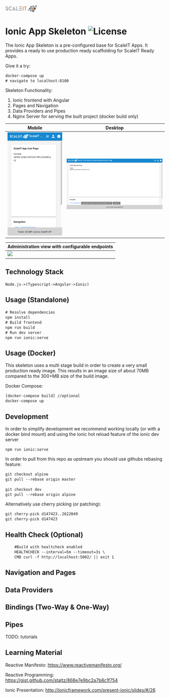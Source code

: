 <img src="https://raw.githubusercontent.com/ScaleIT-Org/media-ressources/master/logo/scaleit-logo.png" width="20%"/>

# Ionic App Skeleton ![License](https://img.shields.io/github/license/ScaleIT-Org/ionic-app-skeleton.svg?link=https://github.com/ScaleIT-Org/ionic-app-skeleton/blob/master/LICENSE)

The Ionic App Skeleton is a pre-configured base for ScaleIT Apps. It provides a ready to use production ready scaffolding for ScaleIT Ready Apps.

Give it a try:

    docker-compose up
    # navigate to localhost:8100

Skeleton Functionality:

1) Ionic frontend with Angular
2) Pages and Navigation
2) Data Providers and Pipes
2) Nginx Server for serving the built project (docker build only)

| Mobile        | Desktop       |
| ------------- | ------------- |
| <img src="Resources/Store/Screenshots/Mobile%20Main%20Page.png?raw=true"/> | <img src="Resources/Store/Screenshots/Desktop%20Main%20Page.png?raw=true"/> |

|Administration view with configurable endpoints|
| ------------- |
| <img width="50%" src="https://github.com/ScaleIT-Org/ionic-app-skeleton/blob/master/Resources/Store/Screenshots/Administration.png?raw=true"/> |

## Technology Stack
    Node.js->(Typescript->Angular->Ionic)

## Usage (Standalone)

    # Resolve dependencies
    npm install
    # Build frontend
    npm run build 
    # Run dev server
    npm run ionic:serve

## Usage (Docker)

This skeleton uses a multi stage build in order to create a very small production ready image. This results in an image size of about 70MB compared to the 300+MB size of the build image.

Docker Compose:

    [docker-compose build] //optional
    docker-compose up
    
## Development

In order to simplify development we recommend working locally (or with a docker bind mount) and using the ionic hot reload feature of the ionic dev server

    npm run ionic:serve
    
In order to pull from this repo as upstream you should use githubs rebasing feature:

    git checkout alpine
    git pull --rebase origin master

    git checkout dev
    git pull --rebase origin alpine

Alternatively use cherry picking (or patching):

    git cherry-pick d147423..2622049
    git cherry-pick d147423
    
## Health Check (Optional)
        #Build with healtcheck enabled
        HEALTHCHECK --interval=5m --timeout=3s \
        CMD curl -f http://localhost:5002/ || exit 1
        
## Navigation and Pages
## Data Providers
## Bindings (Two-Way & One-Way)
## Pipes

TODO: tutorials 

## Learning Material

Reactive Manifesto: https://www.reactivemanifesto.org/

Reactive Programming: https://gist.github.com/staltz/868e7e9bc2a7b8c1f754

Ionic Presentation: http://ionicframework.com/present-ionic/slides/#/26
